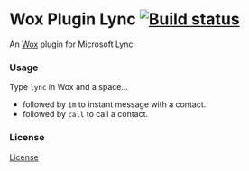 # Wox Plugin Lync [![Build status](https://ci.appveyor.com/api/projects/status/59dlmtdwj8apks8s?svg=true)](https://ci.appveyor.com/project/davidtrautmann/wox-plugin-lync)
An [Wox](https://github.com/qianlifeng/Wox) plugin for Microsoft Lync.

### Usage
Type `lync` in Wox and a space...
* followed by `im` to instant message with a contact.
* followed by `call` to call a contact.

### License
[License](LICENSE.md)
